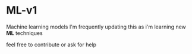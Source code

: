 
# ML-v1
Machine learning models
I'm frequently updating this as i'm learning new **ML** techniques

feel free to contribute or ask for help
